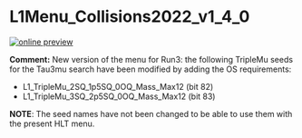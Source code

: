 # L1Menu_Collisions2022_v1_4_0

[![online preview](https://img.shields.io/badge/Online%20preview-click%20here-blue)](https://htmlpreview.github.io/?https://github.com/cms-l1-dpg/L1MenuRun3/blob/master/development/L1Menu_Collisions2022_v1_4_0/L1Menu_Collisions2022_v1_4_0.html)

**Comment:** 
New version of the menu for Run3: the following TripleMu seeds for the Tau3mu search have been modified by adding the OS requirements:
   - L1_TripleMu_2SQ_1p5SQ_0OQ_Mass_Max12 (bit 82)
   - L1_TripleMu_3SQ_2p5SQ_0OQ_Mass_Max12 (bit 83)
    
 **NOTE**: The seed names have not been changed to be able to use them with the present HLT menu. 
 

